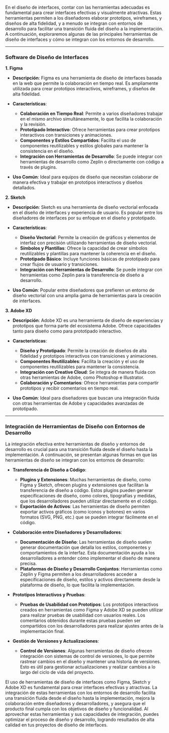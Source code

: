 En el diseño de interfaces, contar con las herramientas adecuadas es fundamental para crear interfaces efectivas y visualmente atractivas. Estas herramientas permiten a los diseñadores elaborar prototipos, wireframes, y diseños de alta fidelidad, y a menudo se integran con entornos de desarrollo para facilitar una transición fluida del diseño a la implementación. A continuación, exploraremos algunas de las principales herramientas de diseño de interfaces y cómo se integran con los entornos de desarrollo.

---

### Software de Diseño de Interfaces

**1. Figma**

- **Descripción**: Figma es una herramienta de diseño de interfaces basada en la web que permite la colaboración en tiempo real. Es ampliamente utilizada para crear prototipos interactivos, wireframes, y diseños de alta fidelidad.

- **Características**:
  - **Colaboración en Tiempo Real**: Permite a varios diseñadores trabajar en el mismo archivo simultáneamente, lo que facilita la colaboración y la revisión.
  - **Prototipado Interactivo**: Ofrece herramientas para crear prototipos interactivos con transiciones y animaciones.
  - **Componentes y Estilos Compartidos**: Facilita el uso de componentes reutilizables y estilos globales para mantener la consistencia en el diseño.
  - **Integración con Herramientas de Desarrollo**: Se puede integrar con herramientas de desarrollo como Zeplin o directamente con código a través de plugins.

- **Uso Común**: Ideal para equipos de diseño que necesitan colaborar de manera efectiva y trabajar en prototipos interactivos y diseños detallados.

**2. Sketch**

- **Descripción**: Sketch es una herramienta de diseño vectorial enfocada en el diseño de interfaces y experiencia de usuario. Es popular entre los diseñadores de interfaces por su enfoque en el diseño y prototipado.

- **Características**:
  - **Diseño Vectorial**: Permite la creación de gráficos y elementos de interfaz con precisión utilizando herramientas de diseño vectorial.
  - **Símbolos y Plantillas**: Ofrece la capacidad de crear símbolos reutilizables y plantillas para mantener la coherencia en el diseño.
  - **Prototipado Básico**: Incluye funciones básicas de prototipado para crear flujos de usuario y transiciones.
  - **Integración con Herramientas de Desarrollo**: Se puede integrar con herramientas como Zeplin para la transferencia de diseño a desarrollo.

- **Uso Común**: Popular entre diseñadores que prefieren un entorno de diseño vectorial con una amplia gama de herramientas para la creación de interfaces.

**3. Adobe XD**

- **Descripción**: Adobe XD es una herramienta de diseño de experiencias y prototipos que forma parte del ecosistema Adobe. Ofrece capacidades tanto para diseño como para prototipado interactivo.

- **Características**:
  - **Diseño y Prototipado**: Permite la creación de diseños de alta fidelidad y prototipos interactivos con transiciones y animaciones.
  - **Componentes Reutilizables**: Facilita la creación y el uso de componentes reutilizables para mantener la consistencia.
  - **Integración con Creative Cloud**: Se integra de manera fluida con otras herramientas de Adobe, como Photoshop e Illustrator.
  - **Colaboración y Comentarios**: Ofrece herramientas para compartir prototipos y recibir comentarios en tiempo real.

- **Uso Común**: Ideal para diseñadores que buscan una integración fluida con otras herramientas de Adobe y capacidades avanzadas de prototipado.

---

### Integración de Herramientas de Diseño con Entornos de Desarrollo

La integración efectiva entre herramientas de diseño y entornos de desarrollo es crucial para una transición fluida desde el diseño hasta la implementación. A continuación, se presentan algunas formas en que las herramientas de diseño se integran con los entornos de desarrollo:

- **Transferencia de Diseño a Código**:
  - **Plugins y Extensiones**: Muchas herramientas de diseño, como Figma y Sketch, ofrecen plugins y extensiones que facilitan la transferencia de diseño a código. Estos plugins pueden generar especificaciones de diseño, como colores, tipografías y medidas, que los desarrolladores pueden utilizar directamente en el código.
  - **Exportación de Activos**: Las herramientas de diseño permiten exportar activos gráficos (como íconos y botones) en varios formatos (SVG, PNG, etc.) que se pueden integrar fácilmente en el código.

- **Colaboración entre Diseñadores y Desarrolladores**:
  - **Documentación de Diseño**: Las herramientas de diseño suelen generar documentación que detalla los estilos, componentes y comportamientos de la interfaz. Esta documentación ayuda a los desarrolladores a entender cómo implementar el diseño de manera precisa.
  - **Plataformas de Diseño y Desarrollo Conjuntos**: Herramientas como Zeplin y Figma permiten a los desarrolladores acceder a especificaciones de diseño, estilos y activos directamente desde la plataforma de diseño, lo que facilita la implementación.

- **Prototipos Interactivos y Pruebas**:
  - **Pruebas de Usabilidad con Prototipos**: Los prototipos interactivos creados en herramientas como Figma y Adobe XD se pueden utilizar para realizar pruebas de usabilidad con usuarios reales. Los comentarios obtenidos durante estas pruebas pueden ser compartidos con los desarrolladores para realizar ajustes antes de la implementación final.

- **Gestión de Versiones y Actualizaciones**:
  - **Control de Versiones**: Algunas herramientas de diseño ofrecen integración con sistemas de control de versiones, lo que permite rastrear cambios en el diseño y mantener una historia de versiones. Esto es útil para gestionar actualizaciones y realizar cambios a lo largo del ciclo de vida del proyecto.

El uso de herramientas de diseño de interfaces como Figma, Sketch y Adobe XD es fundamental para crear interfaces efectivas y atractivas. La integración de estas herramientas con los entornos de desarrollo facilita una transición fluida desde el diseño hasta la implementación, mejora la colaboración entre diseñadores y desarrolladores, y asegura que el producto final cumpla con los objetivos de diseño y funcionalidad. Al aprovechar estas herramientas y sus capacidades de integración, puedes optimizar el proceso de diseño y desarrollo, logrando resultados de alta calidad en tus proyectos de diseño de interfaces.
